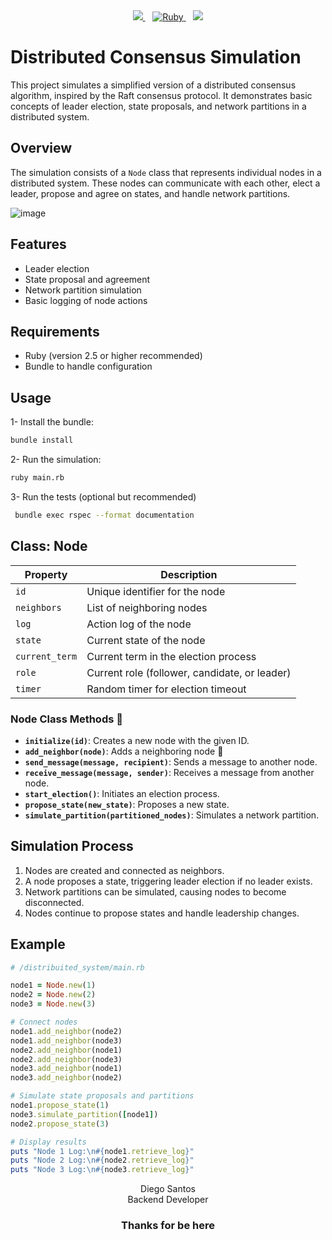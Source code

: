 <div align="center">
  <a href="https://www.linkedin.com/in/sandotech" target="_blank">
    <img src="https://img.shields.io/badge/LinkedIn-0077B5?style=for-the-badge&logo=linkedin&logoColor=white">
  </a>&nbsp;&nbsp;
  <a href="#top">
    <img src="https://img.shields.io/badge/Ruby-CC342D?style=for-the-badge&logo=ruby&logoColor=white" alt="Ruby">
  </a>&nbsp;&nbsp;
  <a href="https://www.github.com/Sandotech" target="_blank">
    <img src="https://img.shields.io/badge/GitHub-100000?style=for-the-badge&logo=github&logoColor=white" />
  </a>
</div>

# Distributed Consensus Simulation

This project simulates a simplified version of a distributed consensus algorithm, inspired by the Raft consensus protocol. It demonstrates basic concepts of leader election, state proposals, and network partitions in a distributed system.

## Overview

The simulation consists of a `Node` class that represents individual nodes in a distributed system. These nodes can communicate with each other, elect a leader, propose and agree on states, and handle network partitions.

![image](https://github.com/user-attachments/assets/bf81a028-0453-419c-a553-86bf16d7decb)

## Features

- Leader election
- State proposal and agreement
- Network partition simulation
- Basic logging of node actions

## Requirements

- Ruby (version 2.5 or higher recommended)
- Bundle to handle configuration

## Usage

1- Install the bundle:
  ```sh
  bundle install
  ```
2- Run the simulation:
   ```sh
   ruby main.rb
   ```
3- Run the tests (optional but recommended)
  ```sh
   bundle exec rspec --format documentation
  ```
  
## Class: Node

| Property       | Description                                       |
|----------------|---------------------------------------------------|
| `id`           | Unique identifier for the node                    |
| `neighbors`    | List of neighboring nodes                         |
| `log`          | Action log of the node                            |
| `state`        | Current state of the node                         |
| `current_term` | Current term in the election process              |
| `role`         | Current role (follower, candidate, or leader)     |
| `timer`        | Random timer for election timeout                 |

### Node Class Methods 🚀

- **`initialize(id)`**: Creates a new node with the given ID.
- **`add_neighbor(node)`**: Adds a neighboring node 🔗
- **`send_message(message, recipient)`**: Sends a message to another node.
- **`receive_message(message, sender)`**: Receives a message from another node.
- **`start_election()`**: Initiates an election process.
- **`propose_state(new_state)`**: Proposes a new state.
- **`simulate_partition(partitioned_nodes)`**: Simulates a network partition.

## Simulation Process

1. Nodes are created and connected as neighbors.
2. A node proposes a state, triggering leader election if no leader exists.
3. Network partitions can be simulated, causing nodes to become disconnected.
4. Nodes continue to propose states and handle leadership changes.

## Example

```ruby
# /distribuited_system/main.rb

node1 = Node.new(1)
node2 = Node.new(2)
node3 = Node.new(3)

# Connect nodes
node1.add_neighbor(node2)
node1.add_neighbor(node3)
node2.add_neighbor(node1)
node2.add_neighbor(node3)
node3.add_neighbor(node1)
node3.add_neighbor(node2)

# Simulate state proposals and partitions
node1.propose_state(1)
node3.simulate_partition([node1])
node2.propose_state(3)

# Display results
puts "Node 1 Log:\n#{node1.retrieve_log}"
puts "Node 2 Log:\n#{node2.retrieve_log}"
puts "Node 3 Log:\n#{node3.retrieve_log}"
```

<footer align="center">
  Diego Santos
<br/>
  Backend Developer
</footer>

<h3 align="center">Thanks for be here</h3>

